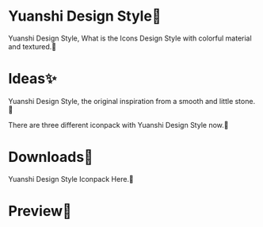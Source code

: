 # Yuanshi Design Style💎
Yuanshi Design Style, What is the Icons Design Style with colorful material and textured.🎨



# Ideas✨
Yuanshi Design Style, the original inspiration from a smooth and little stone. 🎉

There are three different iconpack with Yuanshi Design Style now.🎁



# Downloads🎨
Yuanshi Design Style Iconpack Here.💎



# Preview🎁

